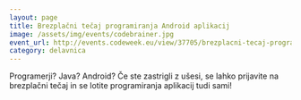 ```yaml
---
layout: page
title: Brezplačni tečaj programiranja Android aplikacij
image: /assets/img/events/codebrainer.jpg
event_url: http://events.codeweek.eu/view/37705/brezplacni-tecaj-programiranja-android-aplikacij/
category: delavnica
---
```

Programerji? Java? Android? Če ste zastrigli z ušesi, se lahko prijavite na brezplačni tečaj in se lotite programiranja aplikacij tudi sami!